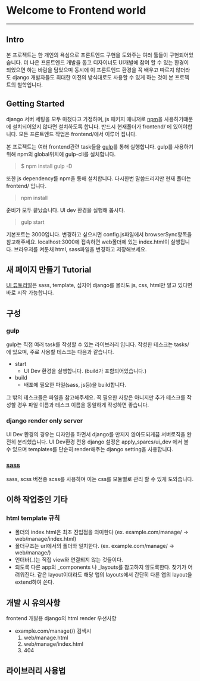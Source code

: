 # Welcome to Frontend world

---
## Intro

본 프로젝트는 한 개인의 욕심으로 프론트엔드 구현을 도와주는 여러 툴들이 구현되어있습니다. 더 나은 프론트엔드 개발을 돕고 디자이너도 UI개발에 참여 할 수 있는 환경이 되었으면 하는 바람을 담았으며 동시에 이 프론트엔드 환경을 꼭 배우고 따르지 않더라도 django 개발자들도 최대한 이전의 방식대로도 사용할 수 있게 하는 것이 본 프로젝트의 철학입니다.

## Getting Started

django 서버 세팅을 모두 마쳤다고 가정하며, js 패키지 매니저로 [npm][15705dba]을 사용하기떄문에 설치되어있지 않다면 설치하도록 합니다. 반드시 현재폴더가 frontend/ 에 있어야합니다. 모든 프론트엔드 작업은 frontend/에서 이루어 집니다.

본 프로젝트는 여러 frontend관련 task들을 [gulp][f18c84a1]를 통해 실행합니다. gulp를 사용하기 위해 npm의 global위치에 gulp-cli를 설치합니다.

  [15705dba]: http://npmjs.com/ "npmjs"
  [f18c84a1]: http://gulpjs.com/ "gulpjs"

> $ npm install gulp -D

또한 js dependency를 npm을 통해 설치합니다. 다시한번 말씀드리지만 현재 폴더는 frontend/ 입니다.

> npm install

준비가 모두 끝났습니다. UI dev 환경을 실행해 봅시다.

> gulp start

기본포트는 3000입니다. 변경하고 싶으시면 config.js파일에서 browserSync항목을 참고해주세요. localhost:3000에 접속하면 web폴더에 있는 index.html이 실행됩니다. 브라우저를 켜둔채 html, sass파일을 변경하고 저장해보세요.

## 새 페이지 만들기 Tutorial

[UI 튜토리얼](../docs/create-page-tutorial.md)은 sass, template, 심지어 django를 몰라도 js, css, html만 알고 있다면 바로 시작 가능합니다.

## 구성

### gulp

gulp는 직접 여러 task를 작성할 수 있는 라이브러리 입니다. 작성한 테스크는 tasks/에 있으며, 주로 사용할 테스크는 다음과 같습니다.

- start
  - UI Dev 환경을 실행합니다. (build가 포함되어있습니다.)
- build
  - 배포에 필요한 파일(sass, js등)을 build합니다.

그 밖의 테스크들은 파일을 참고해주세요. 꼭 필요한 사항은 아니지만 추가 테스크를 작성할 경우 파일 이름과 테스크 이름을 동일하게 작성하면 좋습니다.

### django render only server

UI Dev 환경의 경우는 디자인을 하면서 django를 만지지 않아도되게끔 서버로직을 완전히 분리했습니다. UI Dev환경 전용 django 설정은 apply_sparcs/ui_dev 에서 볼 수 있으며 templates를 단순히 render해주는 django setting을 사용합니다.

### [sass][6354966c]

  [6354966c]: http://sass-lang.com/ "sass"

sass, scss 버전중 scss를 사용하며 이는 css를 모듈별로 관리 할 수 있게 도와줍니다.

## 이하 작업중인 기타

### html template 규칙

- 폴더의 index.html은 최초 진입점을 의미한다 (ex. example.com/manage/ -> web/manage/index.html)
- 폴더구조는 url에서의 폴더와 일치한다. (ex. example.com/manage/ -> web/manage/)
- 언더바(\_)는 직접 view와 연결되지 않는 것들이다.
- 되도록 다른 app의 \_components 나 \_layouts를 참고하지 않도록한다. 찾기가 어려워진다. 같은 layout이더라도 해당 앱의 layouts에서 간단히 다른 앱의 layout을 extend하여 쓴다.

## 개발 시 유의사항
frontend 개발용 django의 html render 우선사항
- example.com/manage(/) 검색시
  1. web/manage.html
  2. web/manage/index.html
  3. 404

## 라이브러리 사용법
